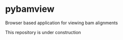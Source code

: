 pybamview
=========

Browser based application for viewing bam alignments

This repository is under construction